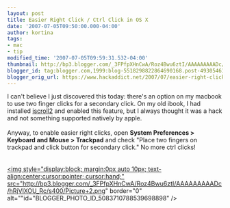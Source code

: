 ```yaml
---
layout: post
title: Easier Right Click / Ctrl Click in OS X
date: '2007-07-05T09:50:00.000-04:00'
author: kortina
tags:
- mac
- tip
modified_time: '2007-07-05T09:59:31.532-04:00'
thumbnail: http://bp3.blogger.com/_3FPfpXHnCwA/Roz4Bwu6ztI/AAAAAAAAADc/hRjVlXOU_Rc/s72-c/Picture+2.png
blogger_id: tag:blogger.com,1999:blog-5518298822864690168.post-4930546106813819373
blogger_orig_url: https://www.hackaddict.net/2007/07/easier-right-click-ctrl-click-in-os-x.html
---
```


I can't believe I just discovered this today: there's an option on my macbook to use two finger clicks for a secondary click.  On my old ibook, I had installed <a href="http://iscroll2.sourceforge.net/">iscroll2</a> and enabled this feature, but I always thought it was a hack and not something supported natively by apple.<br /><br />Anyway, to enable easier right clicks, open <b>System Preferences > Keyboard and Mouse > Trackpad</b> and check "Place two fingers on trackpad and click button for secondary click." No more ctrl clicks!<br /><br /><br /><a onblur="try {parent.deselectBloggerImageGracefully();} catch(e) {}" href="http://bp3.blogger.com/_3FPfpXHnCwA/Roz4Bwu6ztI/AAAAAAAAADc/hRjVlXOU_Rc/s1600-h/Picture+2.png"><img style="display:block; margin:0px auto 10px; text-align:center;cursor:pointer; cursor:hand;" src="http://bp3.blogger.com/_3FPfpXHnCwA/Roz4Bwu6ztI/AAAAAAAAADc/hRjVlXOU_Rc/s400/Picture+2.png" border="0" alt=""id="BLOGGER_PHOTO_ID_5083710788539698898" /></a>